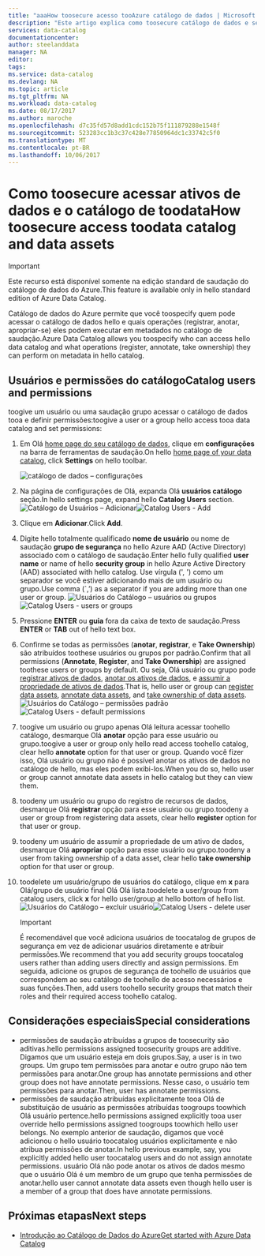 ```yaml
---
title: "aaaHow toosecure acesso tooAzure catálogo de dados | Microsoft Docs"
description: "Este artigo explica como toosecure catálogo de dados e seus ativos de dados."
services: data-catalog
documentationcenter: 
author: steelanddata
manager: NA
editor: 
tags: 
ms.service: data-catalog
ms.devlang: NA
ms.topic: article
ms.tgt_pltfrm: NA
ms.workload: data-catalog
ms.date: 08/17/2017
ms.author: maroche
ms.openlocfilehash: d7c35fd57d8add1cdc152b75f111879288e1548f
ms.sourcegitcommit: 523283cc1b3c37c428e77850964dc1c33742c5f0
ms.translationtype: MT
ms.contentlocale: pt-BR
ms.lasthandoff: 10/06/2017
---
```

# <a name="how-toosecure-access-toodata-catalog-and-data-assets"></a><span data-ttu-id="aedfd-103">Como toosecure acessar ativos de dados e o catálogo de toodata</span><span class="sxs-lookup"><span data-stu-id="aedfd-103">How toosecure access toodata catalog and data assets</span></span>
> [!IMPORTANT]
> <span data-ttu-id="aedfd-104">Este recurso está disponível somente na edição standard de saudação do catálogo de dados do Azure.</span><span class="sxs-lookup"><span data-stu-id="aedfd-104">This feature is available only in hello standard edition of Azure Data Catalog.</span></span>

<span data-ttu-id="aedfd-105">Catálogo de dados do Azure permite que você toospecify quem pode acessar o catálogo de dados hello e quais operações (registrar, anotar, apropriar-se) eles podem executar em metadados no catálogo de saudação.</span><span class="sxs-lookup"><span data-stu-id="aedfd-105">Azure Data Catalog allows you toospecify who can access hello data catalog and what operations (register, annotate, take ownership) they can perform on metadata in hello catalog.</span></span> 

## <a name="catalog-users-and-permissions"></a><span data-ttu-id="aedfd-106">Usuários e permissões do catálogo</span><span class="sxs-lookup"><span data-stu-id="aedfd-106">Catalog users and permissions</span></span>
<span data-ttu-id="aedfd-107">toogive um usuário ou uma saudação grupo acessar o catálogo de dados tooa e definir permissões:</span><span class="sxs-lookup"><span data-stu-id="aedfd-107">toogive a user or a group hello access tooa data catalog and set permissions:</span></span>

1. <span data-ttu-id="aedfd-108">Em Olá [home page do seu catálogo de dados](http://www.azuredatacatalog.com), clique em **configurações** na barra de ferramentas de saudação.</span><span class="sxs-lookup"><span data-stu-id="aedfd-108">On hello [home page of your data catalog](http://www.azuredatacatalog.com),  click **Settings** on hello toolbar.</span></span>

    ![catálogo de dados – configurações](media/data-catalog-how-to-secure-catalog/data-catalog-settings.png)
2. <span data-ttu-id="aedfd-110">Na página de configurações de Olá, expanda Olá **usuários catálogo** seção.</span><span class="sxs-lookup"><span data-stu-id="aedfd-110">In hello settings page, expand hello **Catalog Users** section.</span></span>
    <span data-ttu-id="aedfd-111">![Catálogo de Usuários – Adicionar](media/data-catalog-how-to-secure-catalog/data-catalog-add-button.png)</span><span class="sxs-lookup"><span data-stu-id="aedfd-111">![Catalog Users - Add](media/data-catalog-how-to-secure-catalog/data-catalog-add-button.png)</span></span>
3. <span data-ttu-id="aedfd-112">Clique em **Adicionar**.</span><span class="sxs-lookup"><span data-stu-id="aedfd-112">Click **Add**.</span></span>
4. <span data-ttu-id="aedfd-113">Digite hello totalmente qualificado **nome de usuário** ou nome de saudação **grupo de segurança** no hello Azure AAD (Active Directory) associado com o catálogo de saudação.</span><span class="sxs-lookup"><span data-stu-id="aedfd-113">Enter hello fully qualified **user name** or name of hello **security group** in hello Azure Active Directory (AAD) associated with hello catalog.</span></span> <span data-ttu-id="aedfd-114">Use vírgula (', ') como um separador se você estiver adicionando mais de um usuário ou grupo.</span><span class="sxs-lookup"><span data-stu-id="aedfd-114">Use comma (\`,’) as a separator if you are adding more than one user or group.</span></span>
    <span data-ttu-id="aedfd-115">![Usuários do Catálogo – usuários ou grupos](media/data-catalog-how-to-secure-catalog/data-catalog-users-groups.png)</span><span class="sxs-lookup"><span data-stu-id="aedfd-115">![Catalog Users - users or groups](media/data-catalog-how-to-secure-catalog/data-catalog-users-groups.png)</span></span>
5. <span data-ttu-id="aedfd-116">Pressione **ENTER** ou **guia** fora da caixa de texto de saudação.</span><span class="sxs-lookup"><span data-stu-id="aedfd-116">Press **ENTER** or **TAB** out of hello text box.</span></span> 
6.  <span data-ttu-id="aedfd-117">Confirme se todas as permissões (**anotar**, **registrar**, e **Take Ownership**) são atribuídos toothese usuários ou grupos por padrão.</span><span class="sxs-lookup"><span data-stu-id="aedfd-117">Confirm that all permissions (**Annotate**, **Register**, and **Take Ownership**) are assigned toothese users or groups by default.</span></span> <span data-ttu-id="aedfd-118">Ou seja, Olá usuário ou grupo pode [registrar ativos de dados]( data-catalog-how-to-register.md), [anotar os ativos de dados]( data-catalog-how-to-annotate.md), e [assumir a propriedade de ativos de dados]( data-catalog-how-to-manage.md).</span><span class="sxs-lookup"><span data-stu-id="aedfd-118">That is, hello user or group can [register data assets]( data-catalog-how-to-register.md), [annotate data assets]( data-catalog-how-to-annotate.md), and [take ownership of data assets]( data-catalog-how-to-manage.md).</span></span> 
    <span data-ttu-id="aedfd-119">![Usuários do Catálogo – permissões padrão](media/data-catalog-how-to-secure-catalog/data-catalog-default-permissions.png)</span><span class="sxs-lookup"><span data-stu-id="aedfd-119">![Catalog Users - default permissions](media/data-catalog-how-to-secure-catalog/data-catalog-default-permissions.png)</span></span>
7.  <span data-ttu-id="aedfd-120">toogive um usuário ou grupo apenas Olá leitura acessar toohello catálogo, desmarque Olá **anotar** opção para esse usuário ou grupo.</span><span class="sxs-lookup"><span data-stu-id="aedfd-120">toogive a user or group only hello read access toohello catalog, clear hello **annotate** option for that user or group.</span></span> <span data-ttu-id="aedfd-121">Quando você fizer isso, Olá usuário ou grupo não é possível anotar os ativos de dados no catálogo de hello, mas eles podem exibi-los.</span><span class="sxs-lookup"><span data-stu-id="aedfd-121">When you do so, hello user or group cannot annotate data assets in hello catalog but they can view them.</span></span> 
8.  <span data-ttu-id="aedfd-122">toodeny um usuário ou grupo do registro de recursos de dados, desmarque Olá **registrar** opção para esse usuário ou grupo.</span><span class="sxs-lookup"><span data-stu-id="aedfd-122">toodeny a user or group from registering data assets, clear hello **register** option for that user or group.</span></span>
9.  <span data-ttu-id="aedfd-123">toodeny um usuário de assumir a propriedade de um ativo de dados, desmarque Olá **apropriar** opção para esse usuário ou grupo.</span><span class="sxs-lookup"><span data-stu-id="aedfd-123">toodeny a user from taking ownership of a data asset, clear hello **take ownership** option for that user or group.</span></span> 
10. <span data-ttu-id="aedfd-124">toodelete um usuário/grupo de usuários do catálogo, clique em **x** para Olá/grupo de usuário final Olá Olá lista.</span><span class="sxs-lookup"><span data-stu-id="aedfd-124">toodelete a user/group from catalog users, click **x** for hello user/group at hello bottom of hello list.</span></span> 
    <span data-ttu-id="aedfd-125">![Usuários do Catálogo – excluir usuário](media/data-catalog-how-to-secure-catalog/data-catalog-delete-user.png)</span><span class="sxs-lookup"><span data-stu-id="aedfd-125">![Catalog Users - delete user](media/data-catalog-how-to-secure-catalog/data-catalog-delete-user.png)</span></span>

    > [!IMPORTANT]
    > <span data-ttu-id="aedfd-126">É recomendável que você adiciona usuários de toocatalog de grupos de segurança em vez de adicionar usuários diretamente e atribuir permissões.</span><span class="sxs-lookup"><span data-stu-id="aedfd-126">We recommend that you add security groups toocatalog users rather than adding users directly and assign permissions.</span></span> <span data-ttu-id="aedfd-127">Em seguida, adicione os grupos de segurança de toohello de usuários que correspondem ao seu catálogo de toohello de acesso necessários e suas funções.</span><span class="sxs-lookup"><span data-stu-id="aedfd-127">Then, add users toohello security groups that match their roles and their required access toohello catalog.</span></span>

## <a name="special-considerations"></a><span data-ttu-id="aedfd-128">Considerações especiais</span><span class="sxs-lookup"><span data-stu-id="aedfd-128">Special considerations</span></span>

- <span data-ttu-id="aedfd-129">permissões de saudação atribuídas a grupos de toosecurity são aditivas.</span><span class="sxs-lookup"><span data-stu-id="aedfd-129">hello permissions assigned toosecurity groups are additive.</span></span> <span data-ttu-id="aedfd-130">Digamos que um usuário esteja em dois grupos.</span><span class="sxs-lookup"><span data-stu-id="aedfd-130">Say, a user is in two groups.</span></span> <span data-ttu-id="aedfd-131">Um grupo tem permissões para anotar e outro grupo não tem permissões para anotar.</span><span class="sxs-lookup"><span data-stu-id="aedfd-131">One group has annotate permissions and other group does not have annotate permissions.</span></span> <span data-ttu-id="aedfd-132">Nesse caso, o usuário tem permissões para anotar.</span><span class="sxs-lookup"><span data-stu-id="aedfd-132">Then, user has annotate permissions.</span></span> 
- <span data-ttu-id="aedfd-133">permissões de saudação atribuídas explicitamente tooa Olá de substituição de usuário as permissões atribuídas toogroups toowhich Olá usuário pertence.</span><span class="sxs-lookup"><span data-stu-id="aedfd-133">hello permissions assigned explicitly tooa user override hello permissions assigned toogroups toowhich hello user belongs.</span></span> <span data-ttu-id="aedfd-134">No exemplo anterior de saudação, digamos que você adicionou o hello usuário toocatalog usuários explicitamente e não atribua permissões de anotar.</span><span class="sxs-lookup"><span data-stu-id="aedfd-134">In hello previous example, say, you explicitly added hello user toocatalog users and do not assign annotate permissions.</span></span> <span data-ttu-id="aedfd-135">usuário Olá não pode anotar os ativos de dados mesmo que o usuário Olá é um membro de um grupo que tenha permissões de anotar.</span><span class="sxs-lookup"><span data-stu-id="aedfd-135">hello user cannot annotate data assets even though hello user is a member of a group that does have annotate permissions.</span></span>

## <a name="next-steps"></a><span data-ttu-id="aedfd-136">Próximas etapas</span><span class="sxs-lookup"><span data-stu-id="aedfd-136">Next steps</span></span>
- [<span data-ttu-id="aedfd-137">Introdução ao Catálogo de Dados do Azure</span><span class="sxs-lookup"><span data-stu-id="aedfd-137">Get started with Azure Data Catalog</span></span>](data-catalog-get-started.md)

